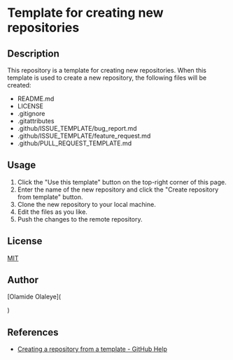 # Template for creating new repositories

## Description

This repository is a template for creating new repositories.
When this template is used to create a new repository, the following files will be created:

- README.md
- LICENSE
- .gitignore
- .gitattributes
- .github/ISSUE_TEMPLATE/bug_report.md
- .github/ISSUE_TEMPLATE/feature_request.md
- .github/PULL_REQUEST_TEMPLATE.md

## Usage

1. Click the "Use this template" button on the top-right corner of this page.
2. Enter the name of the new repository and click the "Create repository from template" button.
3. Clone the new repository to your local machine.
4. Edit the files as you like.
5. Push the changes to the remote repository.

## License

[MIT](LICENSE)

## Author

[Olamide Olaleye](

)

## References

- [Creating a repository from a template - GitHub Help](https://help.github.com/en/github/creating-cloning-and-archiving-repositories/creating-a-repository-from-a-template)
